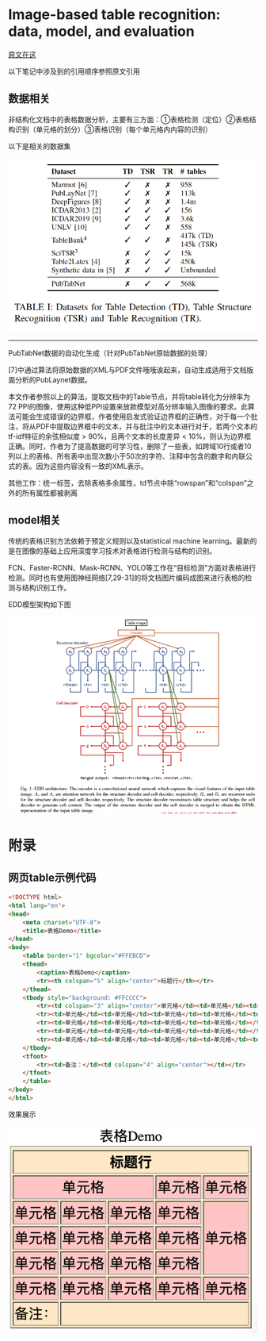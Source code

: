 # Image-based table recognition: data, model, and evaluation

[原文在这](../paper_files/table_recognition/EDD.pdf)

以下笔记中涉及到的引用顺序参照原文引用

## 数据相关
非结构化文档中的表格数据分析，主要有三方面：①表格检测（定位）②表格结构识别（单元格的划分）③表格识别（每个单元格内内容的识别）

以下是相关的数据集

![表格识别数据集](./pics/表格识别数据集.png)

<hr>

PubTabNet数据的自动化生成（针对PubTabNet原始数据的处理）

[7]中通过算法将原始数据的XML与PDF文件哦哦诶起来，自动生成适用于文档版面分析的PubLaynet数据。

本文作者参照以上的算法，提取文档中的Table节点，并将table转化为分辨率为72 PPI的图像，使用这种低PPI设置来放款模型对高分辨率输入图像的要求。此算法可能会生成错误的边界框，作者使用启发式验证边界框的正确性，对于每一个批注，将从PDF中提取边界框中的文本，并与批注中的文本进行对于，若两个文本的tf-idf特征的余弦相似度 > 90%，且两个文本的长度差异 < 10%，则认为边界框正确。同时，作者为了提高数据的可学习性，删除了一些表，如跨域10行或者10列以上的表格、所有表中出现次数小于50次的字符、注释中包含的数字和内联公式的表。因为这些内容没有一致的XML表示。

其他工作：统一标签，去除表格多余属性，td节点中除“rowspan”和“colspan”之外的所有属性都被剥离

## model相关

传统的表格识别方法依赖于预定义规则以及statistical machine learning。最新的是在图像的基础上应用深度学习技术对表格进行检测与结构的识别。

FCN、Faster-RCNN、Mask-RCNN、YOLO等工作在“目标检测”方面对表格进行检测。同时也有使用图神经网络[7,29-31]的将文档图片编码成图来进行表格的检测与结构识别工作。

EDD模型架构如下图

![EDD_architecture](./pics/EDD_architecture.png)


# 附录

## 网页table示例代码

```html
<!DOCTYPE html>
<html lang="en">
<head>
    <meta charset="UTF-8">
    <title>表格Demo</title>
</head>
<body>
    <table border="1" bgcolor="#FFEBCD">
    <thead>
        <caption>表格Demo</caption>
        <tr><th colspan="5" align="center">标题行</th></tr>
    </thead>
    <tbody style="background: #FFCCCC">
        <tr><td colspan="3" align="center">单元格</td><td>单元格</td><td>单元格</td></tr>
        <tr><td>单元格</td><td>单元格</td><td>单元格</td><td>单元格</td><td rowspan="3">单元格</td></tr>
        <tr><td>单元格</td><td>单元格</td><td>单元格</td><td>单元格</td></tr>
        <tr><td>单元格</td><td>单元格</td><td>单元格</td><td>单元格</td></tr>
        <tr><td>单元格</td><td>单元格</td><td>单元格</td><td>单元格</td><td>单元格</td></tr>
    </tbody>    
    <tfoot>
        <tr><td>备注：</td><td colspan="4" align="center"></td></tr>
    </tfoot>    
    </table>
</body>
</html>
```
效果展示

![网页表格demo](./pics/网页表格demo.png)
